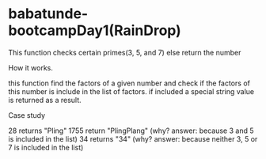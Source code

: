 # babatunde-bootcampDay1(RainDrop)
This function checks certain primes(3, 5, and 7) else  return the number

How it works.

this function find the factors of a given number and check if the factors of this number is include in the list of factors.
if included a special string value is returned as a result.

Case study

28 returns "Pling"
1755 return "PlingPlang" (why? answer: because 3 and 5 is included in the list)
34 returns "34" (why? answer: because neither 3, 5 or 7 is included in the list)
